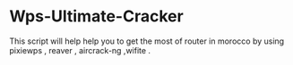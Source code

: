 # Wps-Ultimate-Cracker
This script will help help you to get the most of router in morocco by using pixiewps , reaver , aircrack-ng ,wifite .
